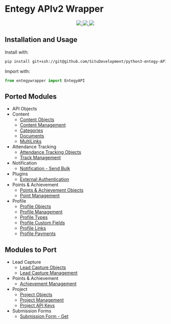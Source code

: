 # Entegy APIv2 Wrapper

<div align="center">
    <a href="https://www.python.org/">
        <img src="https://forthebadge.com/images/badges/made-with-python.svg">
    </a>
    <a href="https://github.com/psf/black">
        <img src="readmeimages/code-format-black.svg">
    </a>
    <a href="https://www.python.org/downloads/release/python-3100/">
        <img src="readmeimages/python-3.10.svg">
    </a>
</div>

## Installation and Usage

Install with:

```bash
pip install git+ssh://git@github.com/SituDevelopment/python3-entegy-API-wrapper.git
```

Import with:

```python
from entegywrapper import EntegyAPI
```

## Ported Modules

- API Objects
- Content
  - [Content Objects](https://situ.entegysuite.com.au/Docs/Api/content-objects)
  - [Content Management](https://situ.entegysuite.com.au/Docs/Api/content-get)
  - [Categories](https://situ.entegysuite.com.au/Docs/Api/category-available)
  - [Documents](https://situ.entegysuite.com.au/Docs/Api/document-addfile)
  - [MultiLinks](https://situ.entegysuite.com.au/Docs/Api/multilink-get)
- Attendance Tracking
  - [Attendance Tracking Objects](https://situ.entegysuite.com.au/Docs/Api/track-objects)
  - [Track Management](https://situ.entegysuite.com.au/Docs/Api/track-addcheckin)
- Notification
  - [Notification - Send Bulk](https://situ.entegysuite.com.au/Docs/Api/notifications-send-bulk)
- Plugins
  - [External Authentication](https://situ.entegysuite.com.au/Docs/Api/plugins-authenticate-external)
- Points & Achievement
  - [Points & Achievement Objects](https://situ.entegysuite.com.au/Docs/Api/point-constants)
  - [Point Management](https://situ.entegysuite.com.au/Docs/Api/point-award)
- Profile
  - [Profile Objects](https://situ.entegysuite.com.au/Docs/Api/profile-object)
  - [Profile Management](https://situ.entegysuite.com.au/Docs/Api/profile-get)
  - [Profile Types](https://situ.entegysuite.com.au/Docs/Api/profiletype-get)
  - [Profile Custom Fields](https://situ.entegysuite.com.au/Docs/Api/profilecustomfield-get)
  - [Profile Links](https://situ.entegysuite.com.au/Docs/Api/profilelink-selected)
  - [Profile Payments](https://situ.entegysuite.com.au/Docs/Api/profile-payment-add)

## Modules to Port

- Lead Capture
  - [Lead Capture Objects](https://situ.entegysuite.com.au/Docs/Api/lead-capture-objects)
  - [Lead Capture Management](https://situ.entegysuite.com.au/Docs/Api/capture-lead-add)
- Points & Achievement
  - [Achievement Management](https://situ.entegysuite.com.au/Docs/Api/achievement-all)
- Project
  - [Project Objects](https://situ.entegysuite.com.au/Docs/Api/project-objects)
  - [Project Management](https://situ.entegysuite.com.au/Docs/Api/project-get)
  - [Project API Keys](https://situ.entegysuite.com.au/Docs/Api/projectapikey-get)
- Submission Forms
  - [Submission Form - Get](https://situ.entegysuite.com.au/Docs/Api/submission-form-get)
